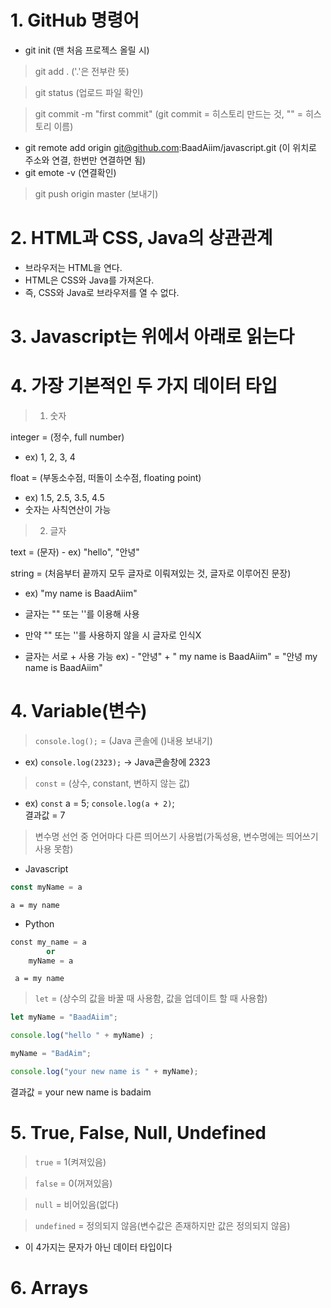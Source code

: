 # 1. GitHub 명령어
- git init (맨 처음 프로젝스 올릴 시)
> git add . ('.'은 전부란 뜻)

> git status (업로드 파일 확인)

> git commit -m "first commit" (git commit = 히스토리 만드는 것, "" = 히스토리 이름)
- git remote add origin git@github.com:BaadAiim/javascript.git (이 위치로 주소와 연결, 한번만 연결하면 됨)
- git emote -v (연결확인)
> git push origin master (보내기)

# 2. HTML과 CSS, Java의 상관관계
- 브라우저는 HTML을 연다.
- HTML은 CSS와 Java를 가져온다.
- 즉, CSS와 Java로 브라우저를 열 수 없다.

# 3. Javascript는 위에서 아래로 읽는다

# 4. 가장 기본적인 두 가지 데이터 타입
> 1. 숫자

integer = (정수, full number) 
- ex) 1, 2, 3, 4

float = (부동소수점, 떠돌이 소수점, floating point) 
- ex) 1.5, 2.5, 3.5, 4.5
- 숫자는 사칙연산이 가능
> 2. 글자

text = (문자) - ex) "hello", "안녕"

string = (처음부터 끝까지 모두 글자로 이뤄져있는 것, 글자로 이루어진 문장) 
- ex) "my name is BaadAiim"

- 글자는 "" 또는 ''를 이용해 사용
- 만약 "" 또는 ''를 사용하지 않을 시 글자로 인식X
- 글자는 서로 + 사용 가능 ex) - "안녕" + " my name is BaadAiim" = "안녕 my name is BaadAiim"

# 4. Variable(변수)

> ```console.log();``` = (Java 콘솔에 ()내용 보내기) 
- ex) ```console.log(2323);``` -> Java콘솔창에 2323

> ```const``` = (상수, constant, 변하지 않는 값)

- ex) ```const``` a = 5;
```console.log(a + 2)```;     
결과값 = 7

> 변수명 선언 중 언어마다 다른 띄어쓰기 사용법(가독성용, 변수명에는 띄어쓰기 사용 못함)
- Javascript
```javascript
const myName = a
```
    a = my name

- Python

```python
const my_name = a
        or
    myName = a
```
     a = my name

> ```let``` = (상수의 값을 바꿀 때 사용함, 값을 업데이트 할 때 사용함)

```Javascript
let myName = "BaadAiim";

console.log("hello " + myName) ;

myName = "BadAim";

console.log("your new name is " + myName);
```

결과값 = your new name is badaim

# 5. True, False, Null, Undefined

> ```true``` = 1(켜져있음)

> ```false``` = 0(꺼져있음)

> ```null``` = 비어있음(없다)

> ```undefined``` = 정의되지 않음(변수값은 존재하지만 값은 정의되지 않음)

- 이 4가지는 문자가 아닌 데이터 타입이다

# 6. Arrays

